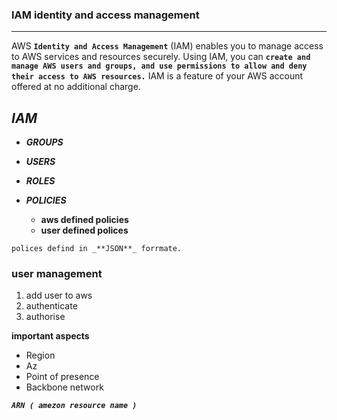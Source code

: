 ### IAM identity and access management  
---
AWS **`Identity and Access Management`** (IAM) enables you to manage access to AWS services and resources securely. Using IAM, you can **`create and manage AWS users and groups, and use permissions to allow and deny their access to AWS resources.`** IAM is a feature of your AWS account offered at no additional charge.  

## ***IAM***
-   ***GROUPS***
-   ***USERS***
-   ***ROLES***
-   ***POLICIES***  

    -   **aws defined policies**
    -   **user defined polices**  

`polices defind in _**JSON**_ forrmate.`  
### **user management**  
1.  add user to aws 
1.  authenticate 
1.  authorise  

**important aspects**
-   Region
-   Az
-   Point of presence
-   Backbone network  

***`ARN ( amezon resource name )`***  